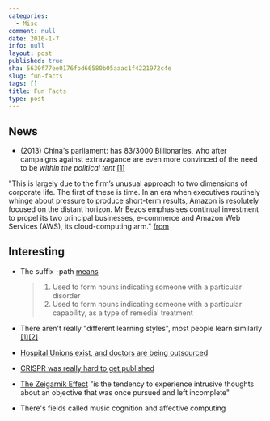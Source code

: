 ```yaml
---
categories:
  - Misc
comment: null
date: 2016-1-7
info: null
layout: post
published: true
sha: 5630f77ee0176fbd66580b05aaac1f4221972c4e
slug: fun-facts
tags: []
title: Fun Facts
type: post
---
```


## News

- (2013) China's parliament: has 83/3000 Billionaries, who after campaigns against extravagance are even more convinced of the need to be *within the political tent* [[1]](http://webcache.googleusercontent.com/search?q=cache:foI8v8alIe4J:www.ft.com/cms/s/0/4568598e-8731-11e2-9dd7-00144feabdc0.html+&cd=1&hl=en&ct=clnk&gl=us#axzz3wdzGb3Ws)

"This is largely due to the firm’s unusual approach to two dimensions of corporate life. The first of these is time. In an era when executives routinely whinge about pressure to produce short-term results, Amazon is resolutely focused on the distant horizon. Mr Bezos emphasises continual investment to propel its two principal businesses, e-commerce and Amazon Web Services (AWS), its cloud-computing arm." [from](http://www.economist.com/news/leaders/21719487-amazon-has-potential-meet-expectations-investors-success-will-bring-big)

## Interesting

- The suffix -path [means](https://en.wiktionary.org/wiki/-path#English) 
    > 1. Used to form nouns indicating someone with a particular disorder
    > 2. Used to form nouns indicating someone with a particular capability, as a type of remedial treatment

- There aren't really "different learning styles", most people learn similarly [[1]](http://qz.com/585143/the-concept-of-different-learning-styles-is-one-of-the-greatest-neuroscience-myths/)[[2]](https://www.psychologicalscience.org/journals/pspi/PSPI_9_3.pdf)

- [Hospital Unions exist, and doctors are being outsourced](http://www.nytimes.com/2016/01/10/business/doctors-unionize-to-resist-the-medical-machine.html?src=se)
- [CRISPR was really hard to get published](http://www.cell.com/cell/fulltext/S0092-8674(15)01705-5)

- [The Zeigarnik Effect](http://www.psychwiki.com/wiki/Zeigarnik_Effect) "is the tendency to experience intrusive thoughts about an objective that was once pursued and left incomplete"

- There's fields called music cognition and affective computing